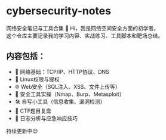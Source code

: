 # cybersecurity-notes
网络安全笔记与工具合集
👋 Hi，我是网络空间安全方面的初学者。  
这个仓库主要记录我的学习内容、实战练习、工具脚本和靶场总结。

## 内容包括：
- 📡 网络基础：TCP/IP、HTTP协议、DNS
- 🐧 Linux权限与提权
- 🌐 Web安全（SQL注入、XSS、文件上传等）
- 🔧 安全工具实操（Nmap、Burp、Metasploit）
- 🛠️ 自写小工具（信息收集、漏洞检测）
- 🧠 CTF题目复盘
- 📜 日志分析与应急响应技巧

持续更新中😊

